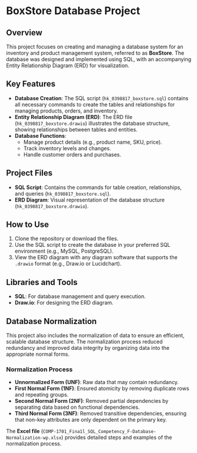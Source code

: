 # BoxStore Database Project

## Overview
This project focuses on creating and managing a database system for an inventory and product management system, referred to as **BoxStore**. The database was designed and implemented using SQL, with an accompanying Entity Relationship Diagram (ERD) for visualization.

## Key Features
- **Database Creation**: The SQL script (`hk_0398817_boxstore.sql`) contains all necessary commands to create the tables and relationships for managing products, orders, and inventory.
- **Entity Relationship Diagram (ERD)**: The ERD file (`hk_0398817_boxstore.drawio`) illustrates the database structure, showing relationships between tables and entities.
- **Database Functions**:
  - Manage product details (e.g., product name, SKU, price).
  - Track inventory levels and changes.
  - Handle customer orders and purchases.

## Project Files
- **SQL Script**: Contains the commands for table creation, relationships, and queries (`hk_0398817_boxstore.sql`).
- **ERD Diagram**: Visual representation of the database structure (`hk_0398817_boxstore.drawio`).

## How to Use
1. Clone the repository or download the files.
2. Use the SQL script to create the database in your preferred SQL environment (e.g., MySQL, PostgreSQL).
3. View the ERD diagram with any diagram software that supports the `.drawio` format (e.g., Draw.io or Lucidchart).

## Libraries and Tools
- **SQL**: For database management and query execution.
- **Draw.io**: For designing the ERD diagram.

## Database Normalization
This project also includes the normalization of data to ensure an efficient, scalable database structure. The normalization process reduced redundancy and improved data integrity by organizing data into the appropriate normal forms.

### Normalization Process
- **Unnormalized Form (UNF)**: Raw data that may contain redundancy.
- **First Normal Form (1NF)**: Ensured atomicity by removing duplicate rows and repeating groups.
- **Second Normal Form (2NF)**: Removed partial dependencies by separating data based on functional dependencies.
- **Third Normal Form (3NF)**: Removed transitive dependencies, ensuring that non-key attributes are only dependent on the primary key.

The **Excel file** (`COMP-1701_Fina1l_SQL_Competency_F-Database-Normalization-wp.xlsx`) provides detailed steps and examples of the normalization process.


